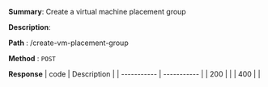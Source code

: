 **Summary**: Create a virtual machine placement group

**Description**:

**Path** : /create-vm-placement-group

**Method** : `POST`

**Response**
| code      | Description |
| ----------- | ----------- |
|  200   |       |
|  400   |       |

